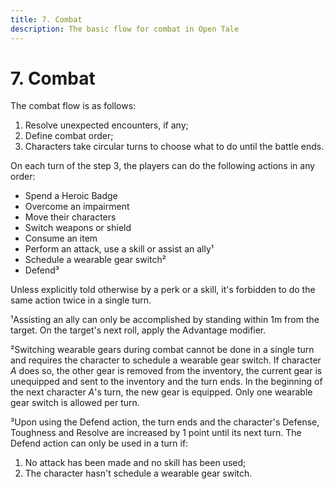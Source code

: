 ```yaml
---
title: 7. Combat
description: The basic flow for combat in Open Tale
---
```


# 7. Combat

The combat flow is as follows:

1. Resolve unexpected encounters, if any;
2. Define combat order;
3. Characters take circular turns to choose what to do until the battle ends.

On each turn of the step 3, the players can do the following actions in any
order:

* Spend a Heroic Badge
* Overcome an impairment
* Move their characters
* Switch weapons or shield
* Consume an item
* Perform an attack, use a skill or assist an ally¹
* Schedule a wearable gear switch²
* Defend³

Unless explicitly told otherwise by a perk or a skill, it's forbidden to do the
same action twice in a single turn.

¹Assisting an ally can only be accomplished by standing within 1m from the
target. On the target's next roll, apply the Advantage modifier.

²Switching wearable gears during combat cannot be done in a single turn and
requires the character to schedule a wearable gear switch. If character *A* does
so, the other gear is removed from the inventory, the current gear is unequipped
and sent to the inventory and the turn ends. In the beginning of the next
character *A*'s turn, the new gear is equipped. Only one wearable gear switch is
allowed per turn.

³Upon using the Defend action, the turn ends and the character's Defense,
Toughness and Resolve are increased by 1 point until its next turn. The Defend
action can only be used in a turn if:

1. No attack has been made and no skill has been used;
2. The character hasn't schedule a wearable gear switch.
